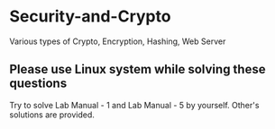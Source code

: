 # Security-and-Crypto
Various types of Crypto, Encryption, Hashing, Web Server

## Please use Linux system while solving these questions
Try to solve Lab Manual - 1 and Lab Manual - 5 by yourself. Other's solutions are provided.
